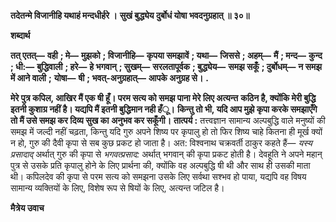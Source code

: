 **तदेतन्मे विजानीहि यथाहं मन्दधीर्हरे ।** **सुखं बुद्ध्येय दुर्बोधं योषा भवदनुग्रहात् ॥ ३०॥** 

**शब्दार्थ** 

**तत् एतत्—** **वही** **; मे—** **मुझको** **; विजानीहि—** **कृपया समझावें** **; यथा—** **जिससे** **; अहम्—** **मैं** **; मन्द—** **कुन्द** **; धी:—** **बुद्धिवाली** **; हरे—** **हे भगवान्** **; सुखम्—** **सरलतापूर्वक** **; बुद्ध्येय—** **समझ सकूँ** **; दुर्बोधम्—** **न समझ में आने वाली** **;** **योषा—** **षी** **; भवत्-अनुग्रहात्—** **आपके अनुग्रह से।** **.** 

**मेरे पुत्र कपिल, आखिर मैं एक षी हूँ। परम सत्य को समझ पाना मेरे लिए अत्यन्त** **कठिन है, क्योंकि मेरी बुद्धि इतनी कुशाग्र नहीं है। यद्यपि मैं इतनी बुद्धिमान नही हँू।** **किन्तु तो भी, यदि आप मुझे कृपा करके समझाएँगे तो मैं उसे समझ कर दिव्य सुख का** **अनुभव कर सकूँगी।** **तात्पर्य :** तत्त्वज्ञान सामान्य अल्पबुद्धि वाले मनुष्यों की समझ में जल्दी नहीं चढ़ता, किन्तु यदि गुरु अपने शिष्य पर कृपालु हो तो फिर शिष्य चाहे कितना ही मूर्ख क्यों न हो, गुरु की दैवी कृपा से सब कुछ प्रकट हो जाता है। अत: विश्वनाथ चक्रवर्ती ठाकुर कहते हैं— *यस्य* *प्रसादाद्* अर्थात् गुरु की कृपा से *भगवत्प्रसाद:* अर्थात् भगवान् की कृपा प्रकट होती है। देवहूति ने अपने महान् पुत्र से उसके  प्रति कृपालु होने के लिए प्रार्थना की, क्योंकि वह अल्पबुद्धि षी थी और साथ ही उसकी माता थी। कपिलदेव की कृपा से परम सत्य को समझना उसके लिए सर्वथा सश्भव हो पाया, यद्यपि वह विषय सामान्य व्यक्तियों के लिए, विशेष रूप से षियों के लिए, अत्यन्त जटिल है।  

**मैत्रेय उवाच** 